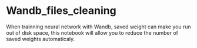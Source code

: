 # Wandb_files_cleaning
When trainning neural network with Wandb, saved weight can make you run out of disk space, this notebook will allow you to reduce the number of saved weights automaticaly.
